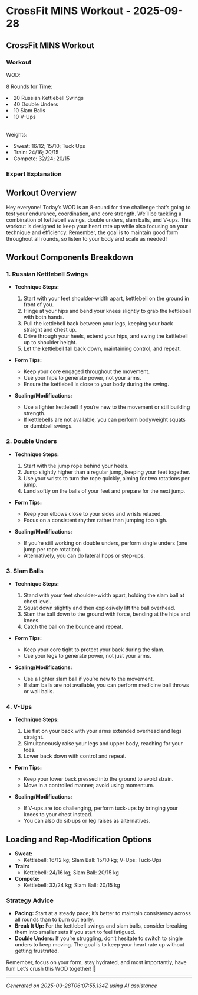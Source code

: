 # CrossFit MINS Workout - 2025-09-28

## CrossFit MINS Workout

### Workout
<p class="mb-2">WOD:</p><p class="mb-2">8 Rounds for Time:</p><li class="ml-4">20 Russian Kettlebell Swings</li><li class="ml-4">40 Double Unders</li><li class="ml-4">10 Slam Balls</li><li class="ml-4">10 V-Ups</li><br><p class="mb-2">Weights:</p><li class="ml-4">Sweat: 16/12; 15/10; Tuck Ups</li><li class="ml-4">Train: 24/16; 20/15</li><li class="ml-4">Compete: 32/24; 20/15</li>

### Expert Explanation
## Workout Overview

Hey everyone! Today’s WOD is an 8-round for time challenge that’s going to test your endurance, coordination, and core strength. We’ll be tackling a combination of kettlebell swings, double unders, slam balls, and V-ups. This workout is designed to keep your heart rate up while also focusing on your technique and efficiency. Remember, the goal is to maintain good form throughout all rounds, so listen to your body and scale as needed!

## Workout Components Breakdown

### 1. Russian Kettlebell Swings

- **Technique Steps:**
    1. Start with your feet shoulder-width apart, kettlebell on the ground in front of you.
    2. Hinge at your hips and bend your knees slightly to grab the kettlebell with both hands.
    3. Pull the kettlebell back between your legs, keeping your back straight and chest up.
    4. Drive through your heels, extend your hips, and swing the kettlebell up to shoulder height.
    5. Let the kettlebell fall back down, maintaining control, and repeat.

- **Form Tips:**
    - Keep your core engaged throughout the movement.
    - Use your hips to generate power, not your arms.
    - Ensure the kettlebell is close to your body during the swing.

- **Scaling/Modifications:**
    - Use a lighter kettlebell if you’re new to the movement or still building strength.
    - If kettlebells are not available, you can perform bodyweight squats or dumbbell swings.

### 2. Double Unders

- **Technique Steps:**
    1. Start with the jump rope behind your heels.
    2. Jump slightly higher than a regular jump, keeping your feet together.
    3. Use your wrists to turn the rope quickly, aiming for two rotations per jump.
    4. Land softly on the balls of your feet and prepare for the next jump.

- **Form Tips:**
    - Keep your elbows close to your sides and wrists relaxed.
    - Focus on a consistent rhythm rather than jumping too high.

- **Scaling/Modifications:**
    - If you’re still working on double unders, perform single unders (one jump per rope rotation).
    - Alternatively, you can do lateral hops or step-ups.

### 3. Slam Balls

- **Technique Steps:**
    1. Stand with your feet shoulder-width apart, holding the slam ball at chest level.
    2. Squat down slightly and then explosively lift the ball overhead.
    3. Slam the ball down to the ground with force, bending at the hips and knees.
    4. Catch the ball on the bounce and repeat.

- **Form Tips:**
    - Keep your core tight to protect your back during the slam.
    - Use your legs to generate power, not just your arms.

- **Scaling/Modifications:**
    - Use a lighter slam ball if you’re new to the movement.
    - If slam balls are not available, you can perform medicine ball throws or wall balls.

### 4. V-Ups

- **Technique Steps:**
    1. Lie flat on your back with your arms extended overhead and legs straight.
    2. Simultaneously raise your legs and upper body, reaching for your toes.
    3. Lower back down with control and repeat.

- **Form Tips:**
    - Keep your lower back pressed into the ground to avoid strain.
    - Move in a controlled manner; avoid using momentum.

- **Scaling/Modifications:**
    - If V-ups are too challenging, perform tuck-ups by bringing your knees to your chest instead.
    - You can also do sit-ups or leg raises as alternatives.

## Loading and Rep-Modification Options

- **Sweat:** 
    - Kettlebell: 16/12 kg; Slam Ball: 15/10 kg; V-Ups: Tuck-Ups
- **Train:** 
    - Kettlebell: 24/16 kg; Slam Ball: 20/15 kg
- **Compete:** 
    - Kettlebell: 32/24 kg; Slam Ball: 20/15 kg

### Strategy Advice

- **Pacing:** Start at a steady pace; it’s better to maintain consistency across all rounds than to burn out early.
- **Break It Up:** For the kettlebell swings and slam balls, consider breaking them into smaller sets if you start to feel fatigued.
- **Double Unders:** If you’re struggling, don’t hesitate to switch to single unders to keep moving. The goal is to keep your heart rate up without getting frustrated.

Remember, focus on your form, stay hydrated, and most importantly, have fun! Let’s crush this WOD together! 💪

---
*Generated on 2025-09-28T06:07:55.134Z using AI assistance*
